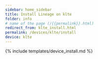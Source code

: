 ```yaml
---
sidebar: home_sidebar
title: Install Lineage on klte
folder: info
# name of the page (/{{permalink}}.html)
redirect_from: klte_install.html
permalink: /devices/klte/install
device: klte
---
```

{% include templates/device_install.md %}
